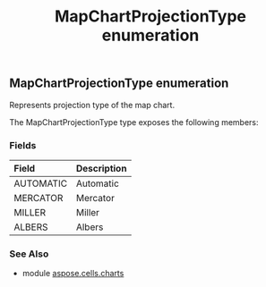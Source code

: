 ﻿---
title: MapChartProjectionType enumeration
second_title: Aspose.Cells for Python via .NET API References
description: 
type: docs
weight: 560
url: /aspose.cells.charts/mapchartprojectiontype/
is_root: false
---

## MapChartProjectionType enumeration

Represents projection type of the map chart.



The MapChartProjectionType type exposes the following members:

### Fields
| Field | Description |
| :- | :- |
| AUTOMATIC | Automatic |
| MERCATOR | Mercator |
| MILLER | Miller |
| ALBERS | Albers |



### See Also
* module [aspose.cells.charts](..)
